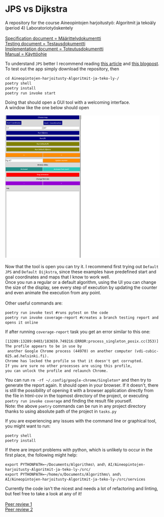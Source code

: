 # JPS vs Dijkstra
A repository for the course Aineopintojen harjoitustyö: Algoritmit ja tekoäly (period 4) Laboratoriotyöskentely<br /><br />
[Specification document = Määrittelydokumentti](https://github.com/jakubgrad/Aineopintojen-harjoitusty-Algoritmit-ja-teko-ly-/blob/main/documentation/specification%20document.md) <br>
[Testing document = Testausdokumentti](https://github.com/jakubgrad/Aineopintojen-harjoitusty-Algoritmit-ja-teko-ly-/blob/main/documentation/testing%20document.md) <br>
[Implementation document = Toteutusdokumentti](https://github.com/jakubgrad/Aineopintojen-harjoitusty-Algoritmit-ja-teko-ly-/blob/main/documentation/implementation%20document.md) <br>
[Manual = Käyttöohje](https://github.com/jakubgrad/Aineopintojen-harjoitusty-Algoritmit-ja-teko-ly-/blob/main/documentation/manual.md) <br>

To understand `JPS` better I recommend reading [this article](https://zerowidth.com/2013/a-visual-explanation-of-jump-point-search/) and [this blogpost](https://www.gamedev.net/tutorials/programming/artificial-intelligence/jump-point-search-fast-a-pathfinding-for-uniform-cost-grids-r4220/).
To test out the app simply download the repository, then <br />
```
cd Aineopintojen-harjoitusty-Algoritmit-ja-teko-ly-/ 
poetry shell
poetry install
poetry run invoke start
```
Doing that should open a GUI tool with a welcoming interface. <br />
A window like the one below should open <br/><br/>
![image](/documentation/pictures/program.png)<br/><br>
Now that the tool is open you can try it. I recommend first trying out `Default JPS` and `Default Dijkstra`, since these examples have predefined start and goal coordinates and maps that I know to work well.<br/>
Once you run a regular or a default algorithm, using the UI you can change the size of the display, see every step of execution by updating the counter and even animate the execution from any point.<br/><br/>
Other useful commands are:
```
poetry run invoke test #runs pytest on the code
poetry run invoke coverage-report #creates a branch testing report and opens it online
```
If after running `coverage-report` task you get an error similar to this one:
```
[13289:13289:0403/183659.749216:ERROR:process_singleton_posix.cc(353)] The profile appears to be in use by
 another Google Chrome process (44970) on another computer (vdi-cubic-025.ad.helsinki.fi).
Chrome has locked the profile so that it doesn't get corrupted.
If you are sure no other processes are using this profile,
you can unlock the profile and relaunch Chrome.
```
You can run  `rm -rf ~/.config/google-chrome/Singleton*` and then try to generate the report again. It should open in your browser. If it doesn't, there is still the possibility of opening it with a browser application directly from the file in html-cov in the topmost directory of the project, or executing `poetry run invoke coverage` and finding the result file yourself.<br/>
Note: the above `poetry` commands can be run in any project directory thanks to using absolute path of the project in `tasks.py`<br/>

If you are experiencing any issues with the command line or graphical tool, you might want to run:
```
poetry shell
poetry install
```
If there are import problems with python, which is unlikely to occur in the first place, the following might help:
```
export PYTHONPATH=~/Documents/Algorithms\ and\ AI/Aineopintojen-harjoitusty-Algoritmit-ja-teko-ly-/src/
export PYTHONPATH=~/home/x/Documents/Algorithms\ and\ AI/Aineopintojen-harjoitusty-Algoritmit-ja-teko-ly-/src/services
```
Currently the code isn't the nicest and needs a lot of refactoring and linting, but feel free to take a look at any of it!<br><br>
[Peer review 1](https://github.com/Wincewind/tiralabra/issues/1)<br>
[Peer review 2](https://github.com/levitesuo/algoritmit-harjoitusty-/issues/2)

